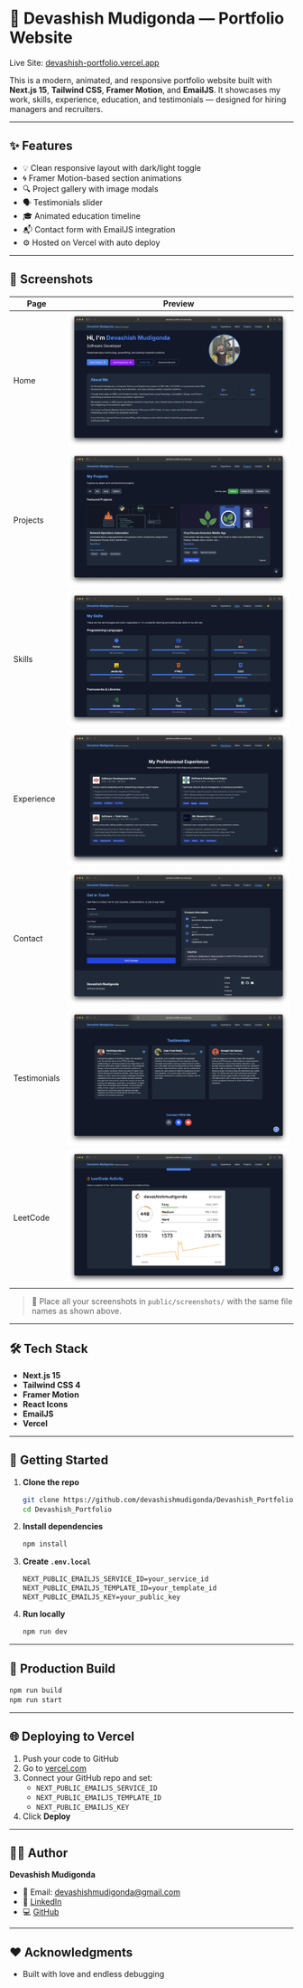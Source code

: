 # 💼 Devashish Mudigonda — Portfolio Website

Live Site: [devashish-portfolio.vercel.app](https://devashish-portfolio-two.vercel.app/)

This is a modern, animated, and responsive portfolio website built with **Next.js 15**, **Tailwind CSS**, **Framer Motion**, and **EmailJS**. It showcases my work, skills, experience, education, and testimonials — designed for hiring managers and recruiters.

---

## ✨ Features

- 💡 Clean responsive layout with dark/light toggle
- 🌀 Framer Motion-based section animations
- 🔍 Project gallery with image modals
- 🗣️ Testimonials slider
- 🎓 Animated education timeline
- 📬 Contact form with EmailJS integration
- ⚙️ Hosted on Vercel with auto deploy

---

## 📸 Screenshots

| Page          | Preview |
|---------------|---------|
| Home          | ![Home](/public/screenshots/home.png) |
| Projects      | ![Projects](/public/screenshots/projects.png) |
| Skills        | ![Skills](/public/screenshots/skills.png) |
| Experience    | ![Experience](/public/screenshots/experience.png) |
| Contact       | ![Contact](/public/screenshots/contact.png) |
| Testimonials  | ![Testimonials](/public/screenshots/testimonials.png) |
| LeetCode      | ![LeetCode](/public/screenshots/leetcode.png) |

> 📁 Place all your screenshots in `public/screenshots/` with the same file names as shown above.

---

## 🛠️ Tech Stack

- **Next.js 15**
- **Tailwind CSS 4**
- **Framer Motion**
- **React Icons**
- **EmailJS**
- **Vercel**

---

## 🚀 Getting Started

1. **Clone the repo**
   ```bash
   git clone https://github.com/devashishmudigonda/Devashish_Portfolio.git
   cd Devashish_Portfolio
   ```

2. **Install dependencies**
   ```bash
   npm install
   ```

3. **Create `.env.local`**
   ```
   NEXT_PUBLIC_EMAILJS_SERVICE_ID=your_service_id
   NEXT_PUBLIC_EMAILJS_TEMPLATE_ID=your_template_id
   NEXT_PUBLIC_EMAILJS_KEY=your_public_key
   ```

4. **Run locally**
   ```bash
   npm run dev
   ```

---

## 🧪 Production Build

```bash
npm run build
npm run start
```

---

## 🌐 Deploying to Vercel

1. Push your code to GitHub
2. Go to [vercel.com](https://vercel.com)
3. Connect your GitHub repo and set:
   - `NEXT_PUBLIC_EMAILJS_SERVICE_ID`
   - `NEXT_PUBLIC_EMAILJS_TEMPLATE_ID`
   - `NEXT_PUBLIC_EMAILJS_KEY`
4. Click **Deploy**

---

## 🙋‍♂️ Author

**Devashish Mudigonda**

- 📧 Email: [devashishmudigonda@gmail.com](mailto:devashishmudigonda@gmail.com)  
- 💼 [LinkedIn](https://www.linkedin.com/in/devashish-mudigonda-01822b222/)  
- 💻 [GitHub](https://github.com/devashishmudigonda)

---

## ❤️ Acknowledgments

- Built with love and endless debugging
